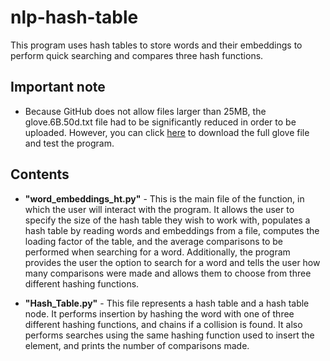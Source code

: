 # nlp-hash-table
This program uses hash tables to store words and their embeddings to perform quick searching and compares three hash functions.


## Important note
* Because GitHub does not allow files larger than 25MB, the glove.6B.50d.txt file had to be significantly reduced in order to be uploaded. However, you can click [here](https://nlp.stanford.edu/data/glove.6B.zip) to download the full glove file and test the program.

## Contents
* **"word_embeddings_ht.py"** - This is the main file of the function, in which the user will interact with the program. It allows the user to specify the size of the hash table they wish to work with, populates a hash table by reading words and embeddings from a file, computes the loading factor of the table, and the average comparisons to be performed when searching for a word. Additionally, the program provides the user the option to search for a word and tells the user how many comparisons were made and allows them to choose from three different hashing functions.


* **"Hash_Table.py"** - This file represents a hash table and a hash table node. It performs insertion by hashing the word with one of three different hashing functions, and chains if a collision is found. It also performs searches using the same hashing function used to insert the element, and prints the number of comparisons made.

